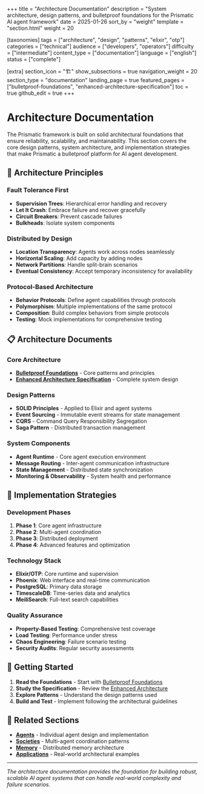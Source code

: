+++
title = "Architecture Documentation"
description = "System architecture, design patterns, and bulletproof foundations for the Prismatic AI agent framework"
date = 2025-01-26
sort_by = "weight"
template = "section.html"
weight = 20

[taxonomies]
tags = ["architecture", "design", "patterns", "elixir", "otp"]
categories = ["technical"]
audience = ["developers", "operators"]
difficulty = ["intermediate"]
content_type = ["documentation"]
language = ["english"]
status = ["complete"]

[extra]
section_icon = "🏗️"
show_subsections = true
navigation_weight = 20
section_type = "documentation"
landing_page = true
featured_pages = ["bulletproof-foundations", "enhanced-architecture-specification"]
toc = true
github_edit = true
+++

# Architecture Documentation

The Prismatic framework is built on solid architectural foundations that ensure reliability, scalability, and maintainability. This section covers the core design patterns, system architecture, and implementation strategies that make Prismatic a bulletproof platform for AI agent development.

## 🎯 Architecture Principles

### Fault Tolerance First
- **Supervision Trees**: Hierarchical error handling and recovery
- **Let It Crash**: Embrace failure and recover gracefully  
- **Circuit Breakers**: Prevent cascade failures
- **Bulkheads**: Isolate system components

### Distributed by Design
- **Location Transparency**: Agents work across nodes seamlessly
- **Horizontal Scaling**: Add capacity by adding nodes
- **Network Partitions**: Handle split-brain scenarios
- **Eventual Consistency**: Accept temporary inconsistency for availability

### Protocol-Based Architecture
- **Behavior Protocols**: Define agent capabilities through protocols
- **Polymorphism**: Multiple implementations of the same protocol
- **Composition**: Build complex behaviors from simple protocols
- **Testing**: Mock implementations for comprehensive testing

## 📋 Architecture Documents

### Core Architecture
- **[Bulletproof Foundations](bulletproof-foundations.md)** - Core patterns and principles
- **[Enhanced Architecture Specification](enhanced-architecture-specification.md)** - Complete system design

### Design Patterns
- **SOLID Principles** - Applied to Elixir and agent systems
- **Event Sourcing** - Immutable event streams for state management
- **CQRS** - Command Query Responsibility Segregation
- **Saga Pattern** - Distributed transaction management

### System Components
- **Agent Runtime** - Core agent execution environment
- **Message Routing** - Inter-agent communication infrastructure
- **State Management** - Distributed state synchronization
- **Monitoring & Observability** - System health and performance

## 🔧 Implementation Strategies

### Development Phases
1. **Phase 1**: Core agent infrastructure
2. **Phase 2**: Multi-agent coordination
3. **Phase 3**: Distributed deployment
4. **Phase 4**: Advanced features and optimization

### Technology Stack
- **Elixir/OTP**: Core runtime and supervision
- **Phoenix**: Web interface and real-time communication
- **PostgreSQL**: Primary data storage
- **TimescaleDB**: Time-series data and analytics
- **MeiliSearch**: Full-text search capabilities

### Quality Assurance
- **Property-Based Testing**: Comprehensive test coverage
- **Load Testing**: Performance under stress
- **Chaos Engineering**: Failure scenario testing
- **Security Audits**: Regular security assessments

## 🚀 Getting Started

1. **Read the Foundations** - Start with [Bulletproof Foundations](bulletproof-foundations.md)
2. **Study the Specification** - Review the [Enhanced Architecture](enhanced-architecture-specification.md)
3. **Explore Patterns** - Understand the design patterns used
4. **Build and Test** - Implement following the architectural guidelines

## 🔗 Related Sections

- **[Agents](../agents/)** - Individual agent design and implementation
- **[Societies](../societies/)** - Multi-agent coordination patterns
- **[Memory](../memory/)** - Distributed memory architecture
- **[Applications](../applications/)** - Real-world architectural examples

---

*The architecture documentation provides the foundation for building robust, scalable AI agent systems that can handle real-world complexity and failure scenarios.*